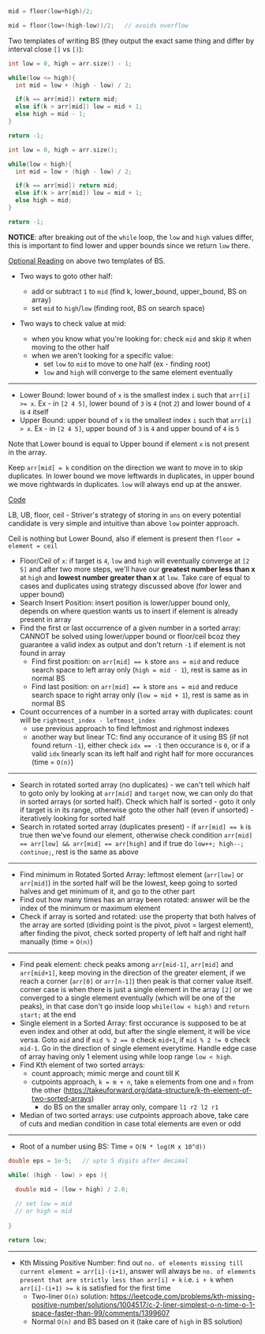 ```cpp
mid = floor(low+high)/2;

mid = floor(low+(high-low))/2;   // avoids overflow
```

Two templates of writing BS (they output the exact same thing and differ by interval close `[]` vs `[)`):
```cpp
int low = 0, high = arr.size() - 1;

while(low <= high){
  int mid = low + (high - low) / 2;

  if(k == arr[mid]) return mid;
  else if(k > arr[mid]) low = mid + 1;
  else high = mid - 1;
}

return -1;
```

```cpp
int low = 0, high = arr.size();

while(low < high){
  int mid = low + (high - low) / 2;

  if(k == arr[mid]) return mid;
  else if(k > arr[mid]) low = mid + 1;
  else high = mid;
}

return -1;
```

**NOTICE**: after breaking out of the `while` loop, the `low` and `high` values differ, this is important to find lower and upper bounds since we return `low` there.

[Optional Reading](https://labuladong.gitbook.io/algo-en/iii.-algorithmic-thinking/detailedbinarysearch) on above two templates of BS.

- Two ways to goto other half:
  - add or subtract `1` to `mid` (find k, lower_bound, upper_bound, BS on array)
  - set `mid` to `high`/`low` (finding root, BS on search space)

- Two ways to check value at mid:
  - when you know what you're looking for: check `mid` and skip it when moving to the other half
  - when we aren't looking for a specific value:
    - set `low` to `mid` to move to one half (ex - finding root)
    - `low` and `high` will converge to the same element eventually 
---
- Lower Bound: lower bound of `x` is the smallest index `i` such that `arr[i] >= x`. Ex - in `[2 4 5]`, lower bound of `3` is `4` (not `2`) and lower bound of `4` is `4` itself
- Upper Bound: upper bound of `x` is the smallest index `i` such that `arr[i] > x`.  Ex - in `[2 4 5]`, upper bound of `3` is `4` and upper bound of `4` is `5`

Note that Lower bound is equal to Upper bound if element `x` is not present in the array.

Keep `arr[mid] = k` condition on the direction we want to move in to skip duplicates. In lower bound we move leftwards in duplicates, in upper bound we move rightwards in duplicates. `low` will always end up at the answer.

[Code](https://leetcode.com/discuss/study-guide/1675643/lower-bound-and-upper-bound)

LB, UB, floor, ceil - Striver's strategy of storing in `ans` on every potential candidate is very simple and intuitive than above `low` pointer approach.

Ceil is nothing but Lower Bound, also if element is present then `floor = element = ceil`

- Floor/Ceil of `x`: if target is `4`, `low` and `high` will eventually converge at `[2 5]` and after two more steps, we'll have our **greatest number less than x** at `high` and **lowest number greater than x** at `low`. Take care of equal to cases and duplicates using strategy discussed above (for lower and upper bound)
- Search Insert Position: insert position is lower/upper bound only, depends on where question wants us to insert if element is already present in array
- Find the first or last occurrence of a given number in a sorted array: CANNOT be solved using lower/upper bound or floor/ceil bcoz they guarantee a valid index as output and don't return `-1` if element is not found in array
  - Find first position: on `arr[mid] == k` store `ans = mid` and reduce search space to left array only (`high = mid - 1`), rest is same as in normal BS
  - Find last position: on `arr[mid] == k` store `ans = mid` and reduce search space to right array only (`low = mid + 1`), rest is same as in normal BS
- Count occurrences of a number in a sorted array with duplicates: count will be `rightmost_index - leftmost_index`
  - use previous approach to find leftmost and righmost indexes
  - another way but linear TC: find any occurance of it using BS (if not found return `-1`), either check `idx == -1` then occurance is `0`, or if a valid `idx` linearly scan its left half and right half for more occurances (time = `O(n)`)
---
- Search in rotated sorted array (no duplicates) - we can't tell which half to goto only by looking at `arr[mid]` and `target` now, we can only do that in sorted arrays (or sorted half). Check which half is sorted - goto it only if target is in its range, otherwise goto the other half (even if unsorted) - iteratively looking for sorted half
- Search in rotated sorted array (duplicates present) - if `arr[mid] == k` is true then we've found our element, otherwise check condition `arr[mid] == arr[low] && arr[mid] == arr[high]` and if true do `low++; high--; continue;`, rest is the same as above
--- 
- Find minimum in Rotated Sorted Array: leftmost element (`arr[low]` or `arr[mid]`) in the sorted half will be the lowest, keep going to sorted halves and get minimum of it, and go to the other part
- Find out how many times has an array been rotated: answer will be the index of the minimum or maximum element
- Check if array is sorted and rotated: use the property that both halves of the array are sorted (dividing point is the pivot, pivot = largest element), after finding the pivot, check sorted property of left half and right half manually (time = `O(n)`)
---
- Find peak element: check peaks among `arr[mid-1]`, `arr[mid]` and `arr[mid+1]`, keep moving in the direction of the greater element, if we reach a corner (`arr[0]` or `arr[n-1]`) then peak is that corner value itself. corner case is when there is just a single element in the array `[2]` or we converged to a single element eventually (which will be one of the peaks), in that case don't go inside loop `while(low < high)` and `return start;` at the end
- Single element in a Sorted Array: first occurance is supposed to be at even index and other at odd, but after the single element, it will be vice versa. Goto `mid` and if `mid % 2 == 0` check `mid+1`, if `mid % 2 != 0` check `mid-1`. Go in the direction of single element everytime. Handle edge case of array having only 1 element using while loop range `low < high`.
- Find Kth element of two sorted arrays: 
  - count approach; mimic merge and count till K
  - cutpoints approach, `k = m + n`, take `m` elements from one and `n` from the other (https://takeuforward.org/data-structure/k-th-element-of-two-sorted-arrays)
    - do BS on the smaller array only, compare `l1 r2 l2 r1`
- Median of two sorted arrays: use cutpoints approach above, take care of cuts and median condition in case total elements are even or odd
---
- Root of a number using BS: Time = `O(N * log(M x 10^d))`
```cpp
double eps = 1e-5;   // upto 5 digits after decimal

while( (high - low) > eps ){

  double mid = (low + high) / 2.0;
  
  // set low = mid
  // or high = mid
  
}

return low;
```
---
- Kth Missing Positive Number: find out `no. of elements missing till current element = arr[i]-(i+1)`, answer will always be `no. of elements present that are strictly less than arr[i] + k` i.e. `i + k` when `arr[i]-(i+1) >= k` is satisfied for the first time
  - Two-liner `O(n)` solution: https://leetcode.com/problems/kth-missing-positive-number/solutions/1004517/c-2-liner-simplest-o-n-time-o-1-space-faster-than-99/comments/1399607
  - Normal `O(n)` and BS based on it (take care of `high` in BS solution)
